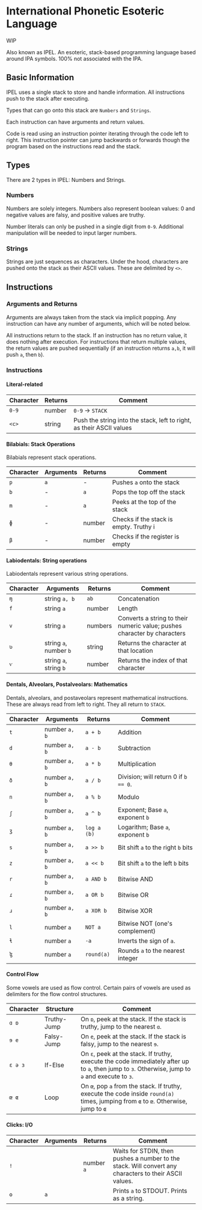 # International Phonetic Esoteric Language
WIP

Also known as IPEL. An esoteric, stack-based programming language based around IPA symbols. 100% not associated with the IPA.

## Basic Information
IPEL uses a single stack to store and handle information. All instructions push to the stack after executing.

Types that can go onto this stack are `Numbers` and `Strings`.

Each instruction can have arguments and return values.

Code is read using an instruction pointer iterating through the code left to right. This instruction pointer can jump backwards or forwards though the program based on the instructions read and the stack.

## Types
There are 2 types in IPEL: Numbers and Strings.
### Numbers
Numbers are solely integers. Numbers also represent boolean values: 0 and negative values are falsy, and positive values are truthy.

Number literals can only be pushed in a single digit from `0-9`. Additional manipulation will be needed to input larger numbers.

### Strings
Strings are just sequences as characters. Under the hood, characters are pushed onto the stack as their ASCII values. These are delimited by `<>`.

## Instructions
### Arguments and Returns
Arguments are always taken from the stack via implicit popping. Any instruction can have any number of arguments, which will be noted below.

All instructions return to the stack. If an instruction has no return value, it does nothing after execution. For instructions that return multiple values, the return values are pushed sequentially (if an instruction returns `a,b`, it will push `a`, then `b`).

### Instructions
#### Literal-related
Character | Returns | Comment
-|-|-
`0-9` | number | `0-9` → `STACK`
`<c>` | string | Push the string into the stack, left to right, as their ASCII values

#### Bilabials: Stack Operations
Bilabials represent stack operations.

Character | Arguments | Returns | Comment
-|-|-|-
`p` | `a` | - | Pushes `a` onto the stack
`b` | - | `a` | Pops the top off the stack
`m` | - | `a` | Peeks at the top of the stack
`ɸ` | - | number | Checks if the stack is empty. Truthy i
`β` | - | number | Checks if the register is empty

#### Labiodentals: String operations
Labiodentals represent various string operations.

Character | Arguments | Returns | Comment
-|-|-|-
`ɱ` | string `a, b` | `ab` | Concatenation
`f` | string `a`    | number | Length
`v` | string `a`    | numbers | Converts a string to their numeric value; pushes character by characters
`ʋ` | string `a`, number `b` | string | Returns the character at that location
`ⱱ` | string `a`, string `b` | number | Returns the index of that character

#### Dentals, Alveolars, Postalveolars: Mathematics
Dentals, alveolars, and postaveolars represent mathematical instructions. These are always read from left to right. They all return to `STACK`.

Character | Arguments | Returns | Comment
-|-|-|-
`t` | number `a, b` | `a + b` | Addition
`d` | number `a, b` | `a - b` | Subtraction
`θ` | number `a, b` | `a * b` | Multiplication
`ð` | number `a, b` | `a / b` | Division; will return 0 if `b == 0`.
`n` | number `a, b` | `a % b` | Modulo
`ʃ` | number `a, b` | `a ^ b` | Exponent; Base `a`, exponent `b`
`ʒ` | number `a, b` | `log a (b)` | Logarithm; Base `a`, exponent `b`
`s` | number `a, b` | `a >> b`| Bit shift `a` to the right `b` bits
`z` | number `a, b` | `a << b`| Bit shift `a` to the left `b` bits
`r` | number `a, b` | `a AND b` | Bitwise AND
`ɾ` | number `a, b` | `a OR b` | Bitwise OR
`ɹ` | number `a, b` | `a XOR b` | Bitwise XOR
`l` | number `a`    | `NOT a` | Bitwise NOT (one's complement)
`ɬ` | number `a`    | `-a` | Inverts the sign of `a`.
`ɮ` | number `a`    | `round(a)` | Rounds `a` to the nearest integer

#### Control Flow
Some vowels are used as flow control. Certain pairs of vowels are used as delimiters for the flow control structures.

Character | Structure | Comment
-|-|-
`ɑ ɒ` | Truthy-Jump | On `ɒ`, peek at the stack. If the stack is truthy, jump to the nearest `ɑ`.
`ɘ e` | Falsy-Jump | On `e`, peek at the stack. If the stack is falsy, jump to the nearest `ɘ`.
`ɛ ə ɜ` | If-Else | On `ɛ`, peek at the stack. If truthy, execute the code immediately after up to `ə`, then jump to `ɜ`. Otherwise, jump to `ə` and execute to `ɜ`.
`œ ɶ` | Loop | On `œ`, pop `a` from the stack. If truthy, execute the code inside `round(a)` times, jumping from `ɶ` to `œ`. Otherwise, jump to `ɶ`


#### Clicks: I/O
Character | Arguments | Returns | Comment
-|-|-|-
`!` | | number `a` | Waits for STDIN, then pushes a number to the stack. Will convert any characters to their ASCII values.
`ʘ` | `a` | | Prints `a` to STDOUT. Prints as a string.
